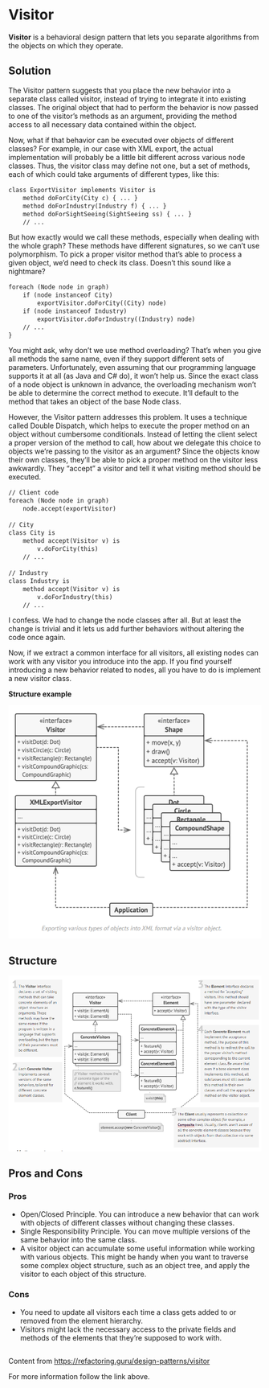 
# Visitor

**Visitor** is a behavioral design pattern that lets you separate algorithms from the objects on which they operate.

## Solution

The Visitor pattern suggests that you place the new behavior into a separate class called visitor, instead of trying to integrate it into existing classes. The original object that had to perform the behavior is now passed to one of the visitor’s methods as an argument, providing the method access to all necessary data contained within the object.

Now, what if that behavior can be executed over objects of different classes? For example, in our case with XML export, the actual implementation will probably be a little bit different across various node classes. Thus, the visitor class may define not one, but a set of methods, each of which could take arguments of different types, like this:

```
class ExportVisitor implements Visitor is
    method doForCity(City c) { ... }
    method doForIndustry(Industry f) { ... }
    method doForSightSeeing(SightSeeing ss) { ... }
    // ...
```

But how exactly would we call these methods, especially when dealing with the whole graph? These methods have different signatures, so we can’t use polymorphism. To pick a proper visitor method that’s able to process a given object, we’d need to check its class. Doesn’t this sound like a nightmare?

```
foreach (Node node in graph)
    if (node instanceof City)
        exportVisitor.doForCity((City) node)
    if (node instanceof Industry)
        exportVisitor.doForIndustry((Industry) node)
    // ...
}
```

You might ask, why don’t we use method overloading? That’s when you give all methods the same name, even if they support different sets of parameters. Unfortunately, even assuming that our programming language supports it at all (as Java and C# do), it won’t help us. Since the exact class of a node object is unknown in advance, the overloading mechanism won’t be able to determine the correct method to execute. It’ll default to the method that takes an object of the base Node class.

However, the Visitor pattern addresses this problem. It uses a technique called Double Dispatch, which helps to execute the proper method on an object without cumbersome conditionals. Instead of letting the client select a proper version of the method to call, how about we delegate this choice to objects we’re passing to the visitor as an argument? Since the objects know their own classes, they’ll be able to pick a proper method on the visitor less awkwardly. They “accept” a visitor and tell it what visiting method should be executed.

```
// Client code
foreach (Node node in graph)
    node.accept(exportVisitor)

// City
class City is
    method accept(Visitor v) is
        v.doForCity(this)
    // ...

// Industry
class Industry is
    method accept(Visitor v) is
        v.doForIndustry(this)
    // ...
```

I confess. We had to change the node classes after all. But at least the change is trivial and it lets us add further behaviors without altering the code once again.

Now, if we extract a common interface for all visitors, all existing nodes can work with any visitor you introduce into the app. If you find yourself introducing a new behavior related to nodes, all you have to do is implement a new visitor class.

****Structure example****

![](https://github.com/Venfurge/DesignPatterns/blob/Visitor/images/Visitor_diagram_2.png?raw=true)

## Structure

![](https://github.com/Venfurge/DesignPatterns/blob/Visitor/images/Visitor_diagram.png?raw=true)

## Pros and Cons

### Pros
 - Open/Closed Principle. You can introduce a new behavior that can work with objects of different classes without changing these classes.
 - Single Responsibility Principle. You can move multiple versions of the same behavior into the same class.
 - A visitor object can accumulate some useful information while working with various objects. This might be handy when you want to traverse some complex object structure, such as an object tree, and apply the visitor to each object of this structure.
### Cons
 - You need to update all visitors each time a class gets added to or removed from the element hierarchy.
 - Visitors might lack the necessary access to the private fields and methods of the elements that they’re supposed to work with.

 ##
 Content from https://refactoring.guru/design-patterns/visitor

 For more information follow the link above.
